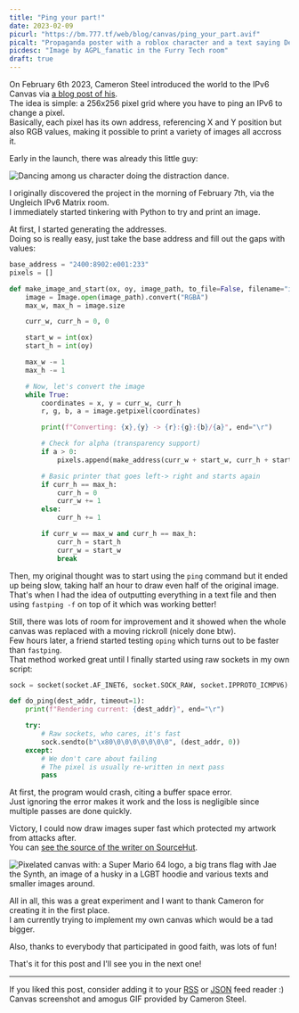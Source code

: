 ```yaml
---
title: "Ping your part!"
date: 2023-02-09
picurl: "https://bm.777.tf/web/blog/canvas/ping_your_part.avif"
picalt: "Propaganda poster with a roblox character and a text saying Defend the Canvas, Ping your Part"
picdesc: "Image by AGPL_fanatic in the Furry Tech room"
draft: true
---
```


On February 6th 2023, Cameron Steel introduced the world to the IPv6 Canvas via [a blog post of his](https://blog.tugzrida.xyz/2023/02/06/introducing-the-ipv6-canvas/).  
The idea is simple: a 256x256 pixel grid where you have to ping an IPv6 to change a pixel.  
Basically, each pixel has its own address, referencing X and Y position but also RGB values, making it possible to print a variety of images all accross it.

Early in the launch, there was already this little guy:

![Dancing among us character doing the distraction dance.](https://bm.777.tf/web/blog/canvas/amogus.gif)

I originally discovered the project in the morning of February 7th, via the Ungleich IPv6 Matrix room.  
I immediately started tinkering with Python to try and print an image.

At first, I started generating the addresses.  
Doing so is really easy, just take the base address and fill out the gaps with values:

```python
base_address = "2400:8902:e001:233"
pixels = []

def make_image_and_start(ox, oy, image_path, to_file=False, filename="image.txt"):
    image = Image.open(image_path).convert("RGBA")
    max_w, max_h = image.size

    curr_w, curr_h = 0, 0

    start_w = int(ox)
    start_h = int(oy)

    max_w -= 1
    max_h -= 1

    # Now, let's convert the image
    while True:
        coordinates = x, y = curr_w, curr_h
        r, g, b, a = image.getpixel(coordinates)

        print(f"Converting: {x},{y} -> {r}:{g}:{b}/{a}", end="\r")

        # Check for alpha (transparency support)
        if a > 0:
            pixels.append(make_address(curr_w + start_w, curr_h + start_h, r, g, b))

        # Basic printer that goes left-> right and starts again
        if curr_h == max_h:
            curr_h = 0
            curr_w += 1
        else:
            curr_h += 1

        if curr_w == max_w and curr_h == max_h:
            curr_h = start_h
            curr_w = start_w
            break
```

Then, my original thought was to start using the `ping` command but it ended up being slow, taking half an hour to draw even half of the original image.  
That's when I had the idea of outputting everything in a text file and then using `fastping -f` on top of it which was working better!

Still, there was lots of room for improvement and it showed when the whole canvas was replaced with a moving rickroll (nicely done btw).  
Few hours later, a friend started testing `oping` which turns out to be faster than `fastping`.  
That method worked great until I finally started using raw sockets in my own script:

```python
sock = socket(socket.AF_INET6, socket.SOCK_RAW, socket.IPPROTO_ICMPV6)

def do_ping(dest_addr, timeout=1):
    print(f"Rendering current: {dest_addr}", end="\r")

    try:
        # Raw sockets, who cares, it's fast
        sock.sendto(b"\x80\0\0\0\0\0\0\0", (dest_addr, 0))
    except:
        # We don't care about failing
        # The pixel is usually re-written in next pass
        pass
```

At first, the program would crash, citing a buffer space error.  
Just ignoring the error makes it work and the loss is negligible since multiple passes are done quickly.

Victory, I could now draw images super fast which protected my artwork from attacks after.  
You can [see the source of the writer on SourceHut](https://git.sr.ht/~jae/PixelPinger).

![Pixelated canvas with: a Super Mario 64 logo, a big trans flag with Jae the Synth, an image of a husky in a LGBT hoodie and various texts and smaller images around.](https://bm.777.tf/web/blog/canvas/canvas.png)

All in all, this was a great experiment and I want to thank Cameron for creating it in the first place.  
I am currently trying to implement my own canvas which would be a tad bigger.

Also, thanks to everybody that participated in good faith, was lots of fun!

That's it for this post and I'll see you in the next one!

---

If you liked this post, consider adding it to your [RSS](/blog/index.xml) or [JSON](/blog/index.json) feed reader :)  
Canvas screenshot and amogus GIF provided by Cameron Steel.
